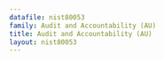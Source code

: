 ```yaml
---
datafile: nist80053
family: Audit and Accountability (AU)
title: Audit and Accountability (AU)
layout: nist80053
---
```


